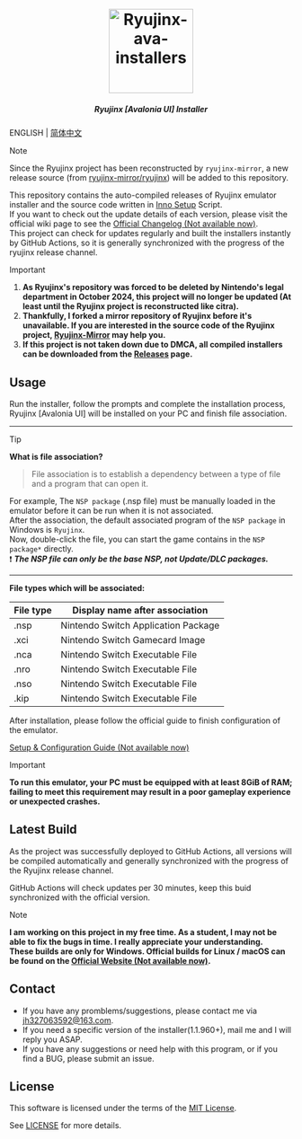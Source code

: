<h1 align="center">
  <br>
  <a href="https://github.com/LuccaWang404/Ryujinx-ava-installers"><img src="./Ryujinx.ico" alt="Ryujinx-ava-installers" width="150"></a>
</h1>

<h5 align="center">
<b>Ryujinx [Avalonia UI] Installer</b>
</h5>

ENGLISH | [简体中文](./README_CN.md)

> [!NOTE]
> Since the Ryujinx project has been reconstructed by `ryujinx-mirror`, a new release source (from [ryujinx-mirror/ryujinx](https://github.com/ryujinx-mirror/ryujinx)) will be added to this repository.

This repository contains the auto-compiled releases of Ryujinx emulator installer and the source code written in [Inno Setup](https://jrsoftware.org/isinfo.php) Script.</br>
If you want to check out the update details of each version, please visit the official wiki page to see the [Official Changelog (Not available now)](https://github.com/Ryujinx/Ryujinx/wiki/Changelog).</br>
This project can check for updates regularly and built the installers instantly by GitHub Actions, so it is generally synchronized with the progress of the ryujinx release channel.</br>

> [!IMPORTANT]
> 1. **As Ryujinx's repository was forced to be deleted by Nintendo's legal department in October 2024, this project will no longer be updated (At least until the Ryujinx project is reconstructed like citra).**</br>
> 2. **Thankfully, I forked a mirror repository of Ryujinx before it's unavailable. If you are interested in the source code of the Ryujinx project, [Ryujinx-Mirror](https://github.com/LuccaWang404/Ryujinx-Mirror) may help you.**</br>
>	3. **If this project is not taken down due to DMCA, all compiled installers can be downloaded from the [Releases](https://github.com/LuccaWang404/Ryujinx-ava-installers/releases) page.**

## Usage
Run the installer, follow the prompts and complete the installation process, Ryujinx [Avalonia UI] will be installed on your PC and finish file association.

***
> [!TIP]
  **What is file association?**</br>
> File association is to establish a dependency between a type of file and a program that can open it.</br>

For example, The `NSP package` (.nsp file) must be manually loaded in the emulator before it can be run when it is not associated.</br>
After the association, the default associated program of the `NSP package` in Windows is `Ryujinx`.</br>
Now, double-click the file, you can start the game contains in the `NSP package*` directly.</br>
❗️ ***The NSP file can only be the base NSP, not Update/DLC packages.***

***

**File types which will be associated:**

| File type | Display name after association     |
| -------- | ----------------------------------- |
| .nsp     | Nintendo Switch Application Package |
| .xci     | Nintendo Switch Gamecard Image      |
| .nca     | Nintendo Switch Executable File     |
| .nro     | Nintendo Switch Executable File     |
| .nso     | Nintendo Switch Executable File     |
| .kip     | Nintendo Switch Executable File     |

After installation, please follow the official guide to finish configuration of the emulator. 

[Setup & Configuration Guide (Not available now)](https://github.com/Ryujinx/Ryujinx/wiki/Ryujinx-Setup-&-Configuration-Guide)

> [!IMPORTANT]
>**To run this emulator, your PC must be equipped with at least 8GiB of RAM; failing to meet this requirement may result in a poor gameplay experience or unexpected crashes.**

## Latest Build
As the project was successfully deployed to GitHub Actions, all versions will be compiled automatically and generally synchronized with the progress of the Ryujinx release channel.

GitHub Actions will check updates per 30 minutes, keep this buid synchronized with the official version.

> [!NOTE]
**I am working on this project in my free time. As a student, I may not be able to fix the bugs in time. I really appreciate your understanding.**</br>
**These builds are only for Windows. Official builds for Linux / macOS can be found on the [Official Website (Not available now)](https://ryujinx.org/download).**

## Contact
* If you have any promblems/suggestions, please contact me via [jh327063592@163.com](mailto:jh327063592@163.com).
* If you need a specific version of the installer(1.1.960+), mail me and I will reply you ASAP.
* If you have any suggestions or need help with this program, or if you find a BUG, please submit an issue.

## License
This software is licensed under the terms of the [MIT License](./LICENSE.txt).

See [LICENSE](./LICENSE.txt) for more details.
